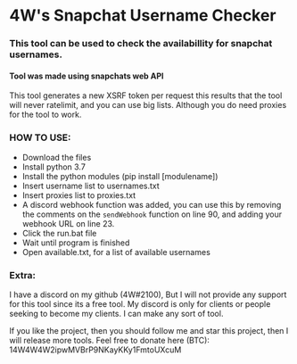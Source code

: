 # 4W's Snapchat Username Checker

### This tool can be used to check the availabillity for snapchat usernames.
#### Tool was made using snapchats web API

This tool generates a new XSRF token per request this results that the tool will never ratelimit, and you can use big lists. Although you do need proxies for the tool to work.

### HOW TO USE:

* Download the files
* Install python 3.7
* Install the python modules (pip install [modulename])
* Insert username list to usernames.txt
* Insert proxies list to proxies.txt
* A discord webhook function was added, you can use this by removing the comments on the `sendWebhook` function on line 90, and adding your webhook URL on line 23.
* Click the run.bat file
* Wait until program is finished
* Open available.txt, for a list of available usernames


### Extra:
I have a discord on my github (4W#2100), But I will not provide any support for this tool since its a free tool.
My discord is only for clients or people seeking to become my clients. I can make any sort of tool.

If you like the project, then you should follow me and star this project, then I will release more tools.
Feel free to donate here (BTC): 14W4W4W2ipwMVBrP9NKayKKy1FmtoUXcuM

